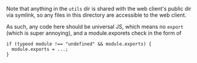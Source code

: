 Note that anything in the `utils` dir is shared with the web
client's public dir via symlink, so any files in this directory
are accessible to the web client.

As such, any code here should be universal JS, which means
no `export` (which is super annoying), and a module.exporets
check in the form of

```
if (typeod module !== "undefined" && module.exports) {
  module.exports = ...;
}
```
